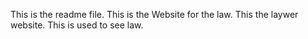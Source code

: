 This is the readme file.
This is the Website for the law.
This the laywer website.
This is used to see law.